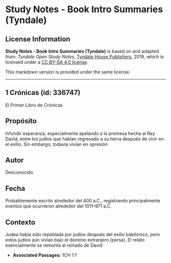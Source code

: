 # Study Notes - Book Intro Summaries (Tyndale)

## License Information

**Study Notes - Book Intro Summaries (Tyndale)** is based on and adapted from: _Tyndale Open Study Notes_, [Tyndale House Publishers](https://tyndaleopenresources.com/), 2019, which is licensed under a [CC BY-SA 4.0 license](https://creativecommons.org/licenses/by-sa/4.0/legalcode.en).

This markdown version is provided under the same license.



--------------------------------

## 1 Crónicas (id: 336747)

El Primer Libro de Crónicas

Propósito
---------

Infundir esperanza, especialmente apelando a la promesa hecha al Rey David, entre los judíos que habían regresado a su tierra después de vivir en el exilio. Sin embargo, todavía vivían en opresión 

Autor
-----

Desconocido

Fecha
-----

Probablemente escrito alrededor del 400 a.C., registrando principalmente eventos que ocurrieron alrededor del 1011–971 a.C.

Contexto
--------

Judea había sido repoblada por judíos después del exilio babilónico, pero estos judíos aún vivían bajo el dominio extranjero (persa). El relato esencialmente se remonta al reinado de David

* **Associated Passages:** 1CH 1:1

